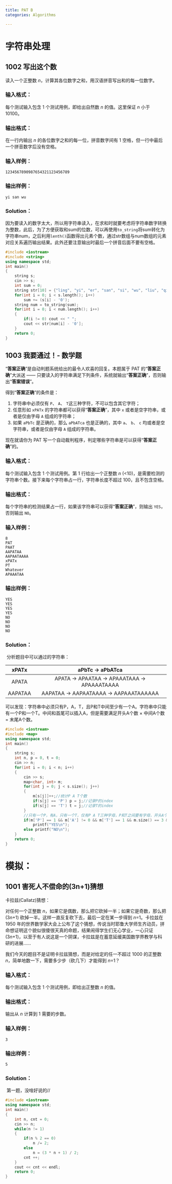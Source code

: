 ```yaml
---
title: PAT B
categories: Algorithms

---
```


# 字符串处理

## 1002 写出这个数

读入一个正整数 *n*，计算其各位数字之和，用汉语拼音写出和的每一位数字。

<!--more-->

### 输入格式：

每个测试输入包含 1 个测试用例，即给出自然数 *n* 的值。这里保证 *n* 小于 10100。

### 输出格式：

在一行内输出 *n* 的各位数字之和的每一位，拼音数字间有 1 空格，但一行中最后一个拼音数字后没有空格。

### 输入样例：

```in
1234567890987654321123456789
```

### 输出样例：

```out
yi san wu
```

### Solution：

​		因为要读入的数字太大，所以用字符串读入，在求和时就要考虑将字符串数字转换为整数，此后，为了方便获取和sum的位数，可以再使用`to_string`将sum转化为字符串num，之后利用`lenth()`函数得出元素个数，通过str数组与num数组的元素对应关系遍历输出结果。此外还要注意输出时最后一个拼音后面不要有空格。

```c++
#include <iostream>
#include <string>
using namespace std;
int main()
{
    string s;
    cin >> s;
    int sum = 0;
    string str[10] = {"ling", "yi", "er", "san", "si", "wu", "liu", "qi", "ba", "jiu"};
    for(int i = 0; i < s.length(); i++)
        sum += (s[i] - '0');
    string num = to_string(sum);
    for(int i = 0; i < num.length(); i++)
    {
        if(i != 0) cout << " ";
        cout << str[num[i] - '0'];
    }
    return 0;
}
```
## 1003 我要通过！-  数学题

“**答案正确**”是自动判题系统给出的最令人欢喜的回复。本题属于 PAT 的“**答案正确**”大派送 —— 只要读入的字符串满足下列条件，系统就输出“**答案正确**”，否则输出“**答案错误**”。

得到“**答案正确**”的条件是：

1. 字符串中必须仅有 `P`、 `A`、 `T`这三种字符，不可以包含其它字符；
2. 任意形如 `xPATx` 的字符串都可以获得“**答案正确**”，其中 `x` 或者是空字符串，或者是仅由字母 `A` 组成的字符串；
3. 如果 `aPbTc` 是正确的，那么 `aPbATca` 也是正确的，其中 `a`、 `b`、 `c` 均或者是空字符串，或者是仅由字母 `A` 组成的字符串。

现在就请你为 PAT 写一个自动裁判程序，判定哪些字符串是可以获得“**答案正确**”的。

### 输入格式：

每个测试输入包含 1 个测试用例。第 1 行给出一个正整数 *n* (<10)，是需要检测的字符串个数。接下来每个字符串占一行，字符串长度不超过 100，且不包含空格。

### 输出格式：

每个字符串的检测结果占一行，如果该字符串可以获得“**答案正确**”，则输出 `YES`，否则输出 `NO`。

### 输入样例：

```in
8
PAT
PAAT
AAPATAA
AAPAATAAAA
xPATx
PT
Whatever
APAAATAA
```

### 输出样例：

```out
YES
YES
YES
YES
NO
NO
NO
NO
```

### Solution：

​		分析题目中可以通过的字符串：

|  xPATx  |              aPbTc  ->  aPbATca              |
| :-----: | :------------------------------------------: |
|  APATA  | APATA -> APAATAA -> APAAATAAA -> APAAAATAAAA |
| AAPATAA |    AAPATAA -> AAPAATAAAA -> AAPAAATAAAAAA    |

可以发现：字符串中必须只有P，A，T，且P和T中间至少有一个A。字符串中只能有一个P和一个T。中间和首尾可以插入A，但是需要满足开头A个数 × 中间A个数 = 末尾A个数。

```cpp
#include <iostream>
#include <map>
using namespace std;
int main()
{
    string s;
    int n, p = 0, t = 0;
    cin >> n;
    for(int i = 0; i < n; i++)
    {
        cin >> s;
        map<char, int> m;
        for(int j = 0; j < s.size(); j++)
        {
            m[s[j]]++;//统计P A T个数
            if(s[j] == 'P') p = j;//记录P的index
            if(s[j] == 'T') t = j;//记录T的index
        }
        //只有一个P，有A，只有一个T，仅有P A T三种字母，P和T之间要有字母，开头A个数 × 中间A个数 = 末尾A个数
        if(m['P'] == 1 && m['A'] != 0 && m['T'] == 1 && m.size() == 3 && t - p != 1 && p * (t - p -1) == s.size() - t - 1)
            printf("YES\n");
        else printf("NO\n");
	}
    return 0;
}
```

# 模拟：

## 1001 害死人不偿命的(3n+1)猜想 

卡拉兹(Callatz)猜想：

对任何一个正整数 *n*，如果它是偶数，那么把它砍掉一半；如果它是奇数，那么把 (3*n*+1) 砍掉一半。这样一直反复砍下去，最后一定在某一步得到 *n*=1。卡拉兹在 1950 年的世界数学家大会上公布了这个猜想，传说当时耶鲁大学师生齐动员，拼命想证明这个貌似很傻很天真的命题，结果闹得学生们无心学业，一心只证 (3*n*+1)，以至于有人说这是一个阴谋，卡拉兹是在蓄意延缓美国数学界教学与科研的进展……

<!-- more-->

我们今天的题目不是证明卡拉兹猜想，而是对给定的任一不超过 1000 的正整数 *n*，简单地数一下，需要多少步（砍几下）才能得到 *n*=1？

### 输入格式：

每个测试输入包含 1 个测试用例，即给出正整数 *n* 的值。

### 输出格式：

输出从 *n* 计算到 1 需要的步数。

### 输入样例：

```in
3
```

### 输出样例：

```out
5
```

### Solution：

​		第一题，没啥好说的//

```cpp
#include <iostream>
using namespace std;
int main()
{
    int n, cnt = 0;
    cin >> n;
    while(n != 1)
    {
        if(n % 2 == 0)
            n /= 2;
        else
            n = (3 * n + 1) / 2;
        cnt ++;
    }
    cout << cnt << endl;
    return 0;
}
```

